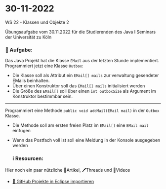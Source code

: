 # 30-11-2022
WS 22 - Klassen und Objekte 2

Übungsaufgabe vom 30.11.2022 für die Studierenden des Java I Seminars der Universität zu Köln

### 📝 Aufgabe:

Das Java Projekt hat die Klasse ```EMail``` aus der letzten Stunde  implementiert.
Programmiert jetzt eine Klasse ```Outbox```:

- Die Klasse soll als Attribut ein ```EMail[] mails``` zur verwaltung gesendeter EMails beinhalten.
- Über einen Konstruktor soll das ```EMail[] mails``` initialisiert werden
- Die Größe des ```EMail[]```  soll über einen ```int outboxSize``` als Argument im Konstruktor bestimmbar sein.

-------------------------------

Programmiert eine Methode ```public void addMail(EMail mail)``` in der ```Outbox``` Klasse.
- Die Methode soll am ersten freien Platz im ```EMail[]``` eine ```EMail mail``` einfügen
- Wenn das Postfach voll ist soll eine Meldung in der Konsole ausgegeben werden 





  ### ℹ️ Resourcen:
Hier noch ein paar nützliche 📃Artikel, 🖊️Threads und 🎥Videos

- [ 🎥 GitHub Projekte in Eclipse importieren](https://drive.google.com/file/d/1IpwHADmwViEGQ7Pf4BgybUYpz7WBoMe5/view?usp=sharing)

